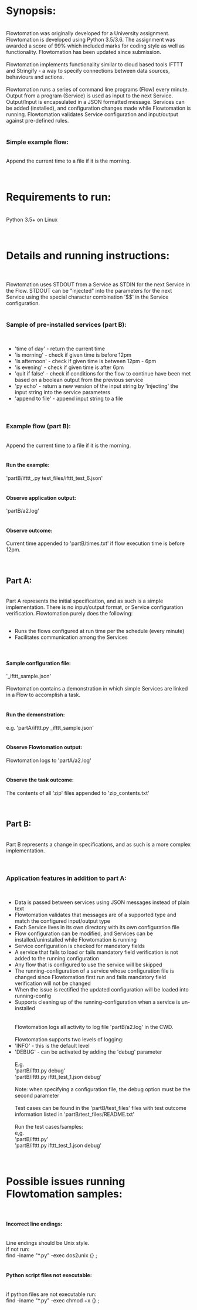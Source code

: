 
# Synopsis:<br>
 <br>
Flowtomation was originally developed for a University assignment. Flowtomation is developed using Python 3.5/3.6. The assignment was awarded a score of 99% which included marks for coding style as well as functionality. Flowtomation has been updated since submission.<br>
 <br>
Flowtomation implements functionality similar to cloud based tools IFTTT and Stringify -  a way to specify connections between data sources, behaviours and actions.<br>
 <br>
Flowtomation runs a series of command line programs (Flow) every minute. Output from a program (Service) is used as input to the next Service. Output/Input is encapsulated in a JSON formatted message. Services can be added (installed), and configuration changes made while Flowtomation is running.  Flowtomation validates Service configuration and input/output against pre-defined rules.<br>
 <br>
### Simple example flow:<br>
 <br>
Append the current time to a file if it is the morning.<br>
 <br>
 <br>
# Requirements to run:<br>
 <br>
Python 3.5+ on Linux<br>
 <br>
 <br>
# Details and running instructions:<br>
 <br>
 <br>
Flowtomation uses STDOUT from a Service as STDIN for the next Service in the Flow. STDOUT can be "injected" into the parameters for the next Service using the special character combination '$$' in the Service configuration.<br>
 <br>
### Sample of pre-installed services (part B): <br>
 <br>
- 'time of day' - return the current time<br>
- 'is morning' - check if given time is before 12pm<br>
- 'is afternoon' - check if given time is between 12pm - 6pm<br>
- 'is evening' - check if given time is after 6pm<br>
- 'quit if false' - check if conditions for the flow to continue have been met based on a boolean output from the previous service<br>
- 'py echo' - return a new version of the input string by 'injecting' the input string into the service parameters<br>
- 'append to file' - append input string to a file<br>
 <br>
 <br>
### Example flow (part B):<br>
 <br>
Append the current time to a file if it is the morning.<br>
 <br>
#### Run the example:<br>
'partB/ifttt_.py test_files/ifttt_test_6.json'<br>
 <br>
#### Observe application output:<br>
'partB/a2.log'<br>
 <br>
#### Observe outcome:<br>
Current time appended to 'partB/times.txt' if flow execution time is before 12pm.<br>
 <br>
 <br>
## Part A:<br>
 <br>
Part A represents the initial specification, and as such is a simple implementation. There is no input/output format, or Service configuration verification. Flowtomation purely does the following:<br>
 <br>
- Runs the flows configured at run time per the schedule (every minute)<br>
- Facilitates communication among the Services<br>
 <br>
 <br>
#### Sample configuration file:<br>
'_ifttt_sample.json'<br>
 <br>
Flowtomation contains a demonstration in which simple Services are linked in a Flow to accomplish a task.<br>
 <br>
#### Run the demonstration:<br>
e.g. 'partA/ifttt.py _ifttt_sample.json'<br>
 <br>
#### Observe Flowtomation output:<br>
Flowtomation logs to 'partA/a2.log'<br>
 <br>
#### Observe the task outcome:<br>
The contents of all 'zip' files appended to 'zip_contents.txt'<br>
 <br>
 <br>
## Part B:<br>
 <br>
Part B represents a change in specifications, and as such is a more complex implementation.<br>
 <br>
 <br>
### Application features in addition to part A:<br>
 <br>
- Data is passed between services using JSON messages instead of plain text<br>
- Flowtomation validates that messages are of a supported type and match the configured input/output type<br>
- Each Service lives in its own directory with its own configuration file <br>
- Flow configuration can be modified, and Services can be installed/uninstalled while Flowtomation is running<br>
- Service configuration is checked for mandatory fields<br>
- A service that fails to load or fails mandatory field verification is not added to the running configuration<br>
- Any flow that is configured to use the service will be skipped<br>
- The running-configuration of a service whose configuration file is changed since Flowtomation first run and fails mandatory field verification will not be changed<br>
- When the issue is rectified the updated configuration will be loaded into running-config<br>
- Supports cleaning up of the running-configuration when a service is un-installed<br>
 <br>
 <br>
Flowtomation logs all activity to log file 'partB/a2.log' in the CWD.<br>
 <br>
Flowtomation supports two levels of logging:<br>
- 'INFO' - this is the default level<br>
- 'DEBUG' - can be activated by adding the 'debug' parameter<br>
	 <br>
	E.g.<br>
	'partB/ifttt.py debug'<br>
	'partB/ifttt.py ifttt_test_1.json debug'<br>
	 <br>
	Note: when specifying a configuration file, the debug option must be the second parameter<br>
	 <br>
Test cases can be found in the 'partB/test_files' files with test outcome information listed in 'partB/test_files/README.txt'<br>
 <br>
Run the test cases/samples:<br>
e,g.<br>
'partB/ifttt.py'<br>
'partB/ifttt.py ifttt_test_1.json debug'<br>
 <br>
 <br>
# Possible issues running Flowtomation samples:<br>
 <br>
#### Incorrect line endings:<br>
 <br>
Line endings should be Unix style.<br>
if not run:<br>
find -iname "*.py" -exec dos2unix {} \;<br>
 <br>
#### Python script files not executable:<br>
 <br>
if python files are not executable run:<br>
find -iname "*.py" -exec chmod +x {} \; <br>
<br>